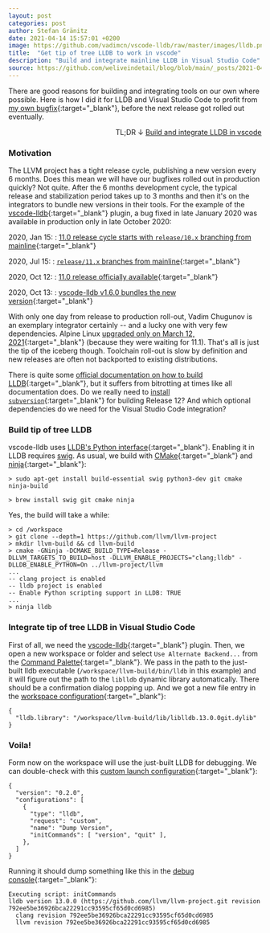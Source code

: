 ```yaml
---
layout: post
categories: post
author: Stefan Gränitz
date: 2021-04-14 15:57:01 +0200
image: https://github.com/vadimcn/vscode-lldb/raw/master/images/lldb.png
title:  "Get tip of tree LLDB to work in vscode"
description: "Build and integrate mainline LLDB in Visual Studio Code"
source: https://github.com/weliveindetail/blog/blob/main/_posts/2021-04-14-tot-lldb-vscode.md
---
```


<style>
code.language-platform-debian,
code.language-platform-macos,
code.language-vscode-settings-json,
code.language-vscode-launch-json {
  padding-top: 20px;
}

code.language-platform-debian::before {
  content: 'Debian';
}

code.language-platform-macos::before {
  content: 'macOS';
}

code.language-vscode-settings-json::before {
  content: '.vscode/settings.json';
}

code.language-vscode-launch-json::before {
  content: '.vscode/launch.json';
}

dd {
  padding-left: 30px;
  margin-bottom: 10px;
}
</style>

There are good reasons for building and integrating tools on our own where possible. Here is how I did it for LLDB and Visual Studio Code to profit from [my own bugfix](https://llvm.org/PR36209#c6){:target="_blank"}, before the next release got rolled out eventually.

<p style="text-align: right;">
  TL;DR &darr; <a href="#build-tip-of-tree-lldb">Build and integrate LLDB in vscode</a>
</p>

### Motivation

The LLVM project has a tight release cycle, publishing a new version every 6 months. Does this mean we will have our bugfixes rolled out in production quickly? Not quite. After the 6 months development cycle, the typical release and stabilization period takes up to 3 months and then it's on the integrators to bundle new versions in their tools. For the example of the [vscode-lldb](https://marketplace.visualstudio.com/items?itemName=vadimcn.vscode-lldb){:target="_blank"} plugin, a bug fixed in late January 2020 was available in production only in late October 2020:

2020, Jan 15:
: [11.0 release cycle starts with `release/10.x` branching from mainline](https://github.com/llvm/llvm-project/commit/0b5157db53a3bd1988d27820491bbf02cd1a1278){:target="_blank"}

2020, Jul 15:
: [`release/11.x` branches from mainline](https://github.com/llvm/llvm-project/commit/0e377e253c16d82a60e73ae21ca6b902e7a78775){:target="_blank"}

2020, Oct 12:
: [11.0 release officially available](https://lists.llvm.org/pipermail/llvm-announce/2020-October/000089.html){:target="_blank"}

2020, Oct 13:
: [vscode-lldb v1.6.0 bundles the new version](https://github.com/vadimcn/vscode-lldb/releases/tag/v1.6.0){:target="_blank"}

With only one day from release to production roll-out, Vadim Chugunov is an exemplary integrator certainly -- and a lucky one with very few dependencies. Alpine Linux [upgraded only on March 12, 2021](https://git.alpinelinux.org/aports/commit/?id=86c1654aee6f13ad63136b7e6aa84990dcca8477){:target="_blank"} (because they were waiting for 11.1). That's all is just the tip of the iceberg though. Toolchain roll-out is slow by definition and new releases are often not backported to existing distributions.

There is quite some [official documentation on how to build LLDB](https://lldb.llvm.org/resources/build.html){:target="_blank"}, but it suffers from bitrotting at times like all documentation does. Do we really need to [install `subversion`](https://github.com/llvm/llvm-project/blob/release/12.x/lldb/docs/resources/build.rst){:target="_blank"} for building Release 12? And which optional dependencies do we need for the Visual Studio Code integration?

### Build tip of tree LLDB

vscode-lldb uses [LLDB's Python interface](https://lldb.llvm.org/python_api.html){:target="_blank"}. Enabling it in LLDB requires [swig](http://www.swig.org/). As usual, we build with [CMake](https://llvm.org/docs/CMake.html){:target="_blank"} and [ninja](https://ninja-build.org/){:target="_blank"}:

```platform-debian
> sudo apt-get install build-essential swig python3-dev git cmake ninja-build
```

```platform-macos
> brew install swig git cmake ninja
```

Yes, the build will take a while:

```terminal
> cd /workspace
> git clone --depth=1 https://github.com/llvm/llvm-project
> mkdir llvm-build && cd llvm-build
> cmake -GNinja -DCMAKE_BUILD_TYPE=Release -DLLVM_TARGETS_TO_BUILD=host -DLLVM_ENABLE_PROJECTS="clang;lldb" -DLLDB_ENABLE_PYTHON=On ../llvm-project/llvm
...
-- clang project is enabled
-- lldb project is enabled
-- Enable Python scripting support in LLDB: TRUE
...
> ninja lldb
```

### Integrate tip of tree LLDB in Visual Studio Code

First of all, we need the [vscode-lldb](https://marketplace.visualstudio.com/items?itemName=vadimcn.vscode-lldb){:target="_blank"} plugin. Then, we open a new workspace or folder and select `Use Alternate Backend...` from the [Command Palette](https://code.visualstudio.com/docs/getstarted/userinterface#_command-palette){:target="_blank"}. We pass in the path to the just-built lldb executable (`/workspace/llvm-build/bin/lldb` in this example) and it will figure out the path to the `liblldb` dynamic library automatically. There should be a confirmation dialog popping up. And we got a new file entry in the [workspace configuration](https://github.com/vadimcn/vscode-lldb/blob/master/MANUAL.md#advanced){:target="_blank"}:

```vscode-settings-json
{
  "lldb.library": "/workspace/llvm-build/lib/liblldb.13.0.0git.dylib"
}
```

### Voila!

Form now on the workspace will use the just-built LLDB for debugging. We can double-check with this [custom launch configuration](https://github.com/vadimcn/vscode-lldb/blob/master/MANUAL.md#custom-launch){:target="_blank"}:

```vscode-launch-json
{
  "version": "0.2.0",
  "configurations": [
    {
      "type": "lldb",
      "request": "custom",
      "name": "Dump Version",
      "initCommands": [ "version", "quit" ],
    },
  ]
}
```

Running it should dump something like this in the [debug console](https://code.visualstudio.com/docs/editor/debugging#_debug-console-repl){:target="_blank"}:
```Output
Executing script: initCommands
lldb version 13.0.0 (https://github.com/llvm/llvm-project.git revision 792ee5be36926bca22291cc93595cf65d0cd6985)
  clang revision 792ee5be36926bca22291cc93595cf65d0cd6985
  llvm revision 792ee5be36926bca22291cc93595cf65d0cd6985
```
